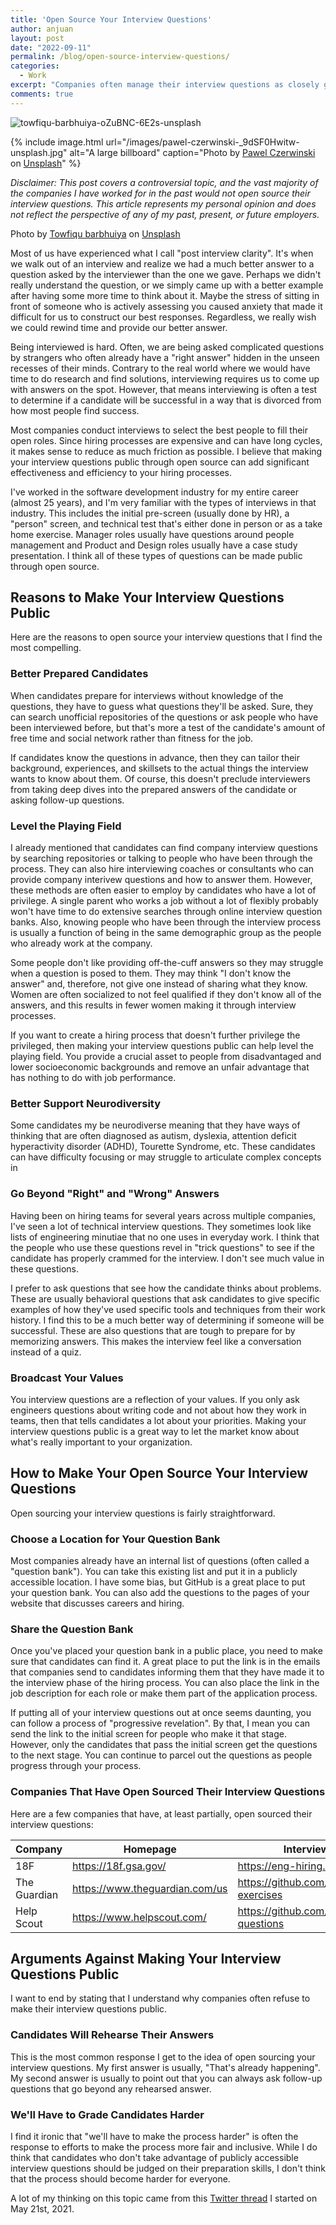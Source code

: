 ```yaml
---
title: 'Open Source Your Interview Questions'
author: anjuan
layout: post
date: "2022-09-11"
permalink: /blog/open-source-interview-questions/
categories:
  - Work
excerpt: "Companies often manage their interview questions as closely guarded secrets, but open sourcing them can make hiring processes more accessible, inclusive, and fair ."
comments: true
---
```

![towfiqu-barbhuiya-oZuBNC-6E2s-unsplash](https://user-images.githubusercontent.com/3968994/186996727-b1131708-656d-45df-bb83-c8f01c4953f3.jpg)

{% include image.html url="/images/pawel-czerwinski-_9dSF0Hwitw-unsplash.jpg" alt="A large billboard" caption="Photo by [Pawel Czerwinski](https://unsplash.com/es/@pawel_czerwinski?utm_source=unsplash&utm_medium=referral&utm_content=creditCopyText) on [Unsplash](https://unsplash.com/s/photos/billboard?utm_source=unsplash&utm_medium=referral&utm_content=creditCopyText)" %}

*Disclaimer: This post covers a controversial topic, and the vast majority of the companies I have worked for in the past would not open source their interview questions. This article represents my personal opinion and does not reflect the perspective of any of my past, present, or future employers.*

Photo by <a href="https://unsplash.com/@towfiqu999999?utm_source=unsplash&utm_medium=referral&utm_content=creditCopyText">Towfiqu barbhuiya</a> on <a href="https://unsplash.com/s/photos/questions?utm_source=unsplash&utm_medium=referral&utm_content=creditCopyText">Unsplash</a>

Most of us have experienced what I call "post interview clarity". It's when we walk out of an interview and realize we had a much better answer to a question asked by the interviewer than the one we gave. Perhaps we didn't really understand the question, or we simply came up with a better example after having some more time to think about it. Maybe the stress of sitting in front of someone who is actively assessing you caused anxiety that made it difficult for us to construct our best responses. Regardless, we really wish we could rewind time and provide our better answer.

Being interviewed is hard. Often, we are being asked complicated questions by strangers who often already have a "right answer" hidden in the unseen recesses of their minds. Contrary to the real world where we would have time to do research and find solutions, interviewing requires us to come up with answers on the spot. However, that means interviewing is often a test to determine if a candidate will be successful in a way that is divorced from how most people find success.

Most companies conduct interviews to select the best people to fill their open roles. Since hiring processes are expensive and can have long cycles, it makes sense to reduce as much friction as possible. I believe that making your interview questions public through open source can add significant effectiveness and efficiency to your hiring processes.

I've worked in the software development industry for my entire career (almost 25 years), and I'm very familiar with the types of interviews in that industry. This includes the initial pre-screen (usually done by HR), a "person" screen, and technical test that's either done in person or as a take home exercise. Manager roles usually have questions around people management and Product and Design roles usually have a case study presentation. I think all of these types of questions can be made public through open source.

## **Reasons to Make Your Interview Questions Public**

Here are the reasons to open source your interview questions that I find the most compelling.

### **Better Prepared Candidates**

When candidates prepare for interviews without knowledge of the questions, they have to guess what questions they'll be asked. Sure, they can search unofficial repositories of the questions or ask people who have been interviewed before, but that's more a test of the candidate's amount of free time and social network rather than fitness for the job.

If candidates know the questions in advance, then they can tailor their background, experiences, and skillsets to the actual things the interview wants to know about them. Of course, this doesn't preclude interviewers from taking deep dives into the prepared answers of the candidate or asking follow-up questions.

### **Level the Playing Field**

I already mentioned that candidates can find company interview questions by searching repositories or talking to people who have been through the process. They can also hire interviewing coaches or consultants who can provide company interivew questions and how to answer them. However, these methods are often easier to employ by candidates who have a lot of privilege. A single parent who works a job without a lot of flexibly probably won't have time to do extensive searches through online interview question banks. Also, knowing people who have been through the interview process is usually a function of being in the same demographic group as the people who already work at the company.

Some people don't like providing off-the-cuff answers so they may struggle when a question is posed to them. They may think "I don't know the answer" and, therefore, not give one instead of sharing what they know. Women are often socialized to not feel qualified if they don't know all of the answers, and this results in fewer women making it through interview processes.

If you want to create a hiring process that doesn't further privilege the privileged, then making your interview questions public can help level the playing field. You provide a crucial asset to people from disadvantaged and lower socioeconomic backgrounds and remove an unfair advantage that has nothing to do with job performance.

### **Better Support Neurodiversity**

Some candidates my be neurodiverse meaning that they have ways of thinking that are often diagnosed as autism, dyslexia, attention deficit hyperactivity disorder (ADHD), Tourette Syndrome, etc. These candidates can have difficulty focusing or may struggle to articulate complex concepts in 

### **Go Beyond "Right" and "Wrong" Answers**

Having been on hiring teams for several years across multiple companies, I've seen a lot of technical interview questions. They sometimes look like lists of engineering minutiae that no one uses in everyday work. I think that the people who use these questions revel in "trick questions" to see if the candidate has properly crammed for the interview. I don't see much value in these questions.

I prefer to ask questions that see how the candidate thinks about problems. These are usually behavioral questions that ask candidates to give specific examples of how they've used specific tools and techniques from their work history. I find this to be a much better way of determining if someone will be successful. These are also questions that are tough to prepare for by memorizing answers. This makes the interview feel like a conversation instead of a quiz.

### **Broadcast Your Values**

You interview questions are a reflection of your values. If you only ask engineers questions about writing code and not about how they work in teams, then that tells candidates a lot about your priorities. Making your interview questions public is a great way to let the market know about what's really important to your organization.

## **How to Make Your Open Source Your Interview Questions**

Open sourcing your interview questions is fairly straightforward.

### **Choose a Location for Your Question Bank**

Most companies already have an internal list of questions (often called a "question bank"). You can take this existing list and put it in a publicly accessible location. I have some bias, but GitHub is a great place to put your question bank. You can also add the questions to the pages of your website that discusses careers and hiring.

### **Share the Question Bank**

Once you've placed your question bank in a public place, you need to make sure that candidates can find it. A great place to put the link is in the emails that companies send to candidates informing them that they have made it to the interview phase of the hiring process.  You can also place the link in the job description for each role or make them part of the application process.

If putting all of your interview questions out at once seems daunting, you can follow a process of "progressive revelation". By that, I mean you can send the link to the initial screen for people who make it that stage. However, only the candidates that pass the initial screen get the questions to the next stage. You can continue to parcel out the questions as people progress through your process.

### **Companies That Have Open Sourced Their Interview Questions**

Here are a few companies that have, at least partially, open sourced their interview questions:

| Company | Homepage | Interview Questions
|---------------|----------------------------------------|-------------------------------------------|
|18F                   | https://18f.gsa.gov/                        | https://eng-hiring.18f.gov/   |
| The Guardian | https://www.theguardian.com/us | https://github.com/guardian/coding-exercises |
| Help Scout     | https://www.helpscout.com/          | https://github.com/helpscout/interview-questions

## **Arguments Against Making Your Interview Questions Public**

I want to end by stating that I understand why companies often refuse to make their interview questions public.

### **Candidates Will Rehearse Their Answers**

This is the most common response I get to the idea of open sourcing your interview questions. My first answer is usually, "That's already happening". My second answer is usually to point out that you can always ask follow-up questions that go beyond any rehearsed answer.

### **We'll Have to Grade Candidates Harder**

I find it ironic that "we'll have to make the process harder" is often the response to efforts to make the process more fair and inclusive. While I do think that candidates who don't take advantage of publicly accessible interview questions should be judged on their preparation skills, I don't think that the process should become harder for everyone.


A lot of my thinking on this topic came from this [Twitter thread](https://twitter.com/anjuan/status/1395827520755351555?s=21&t=gqFwHtFPHKh5FbLTuw8JLg) I started on May 21st, 2021.